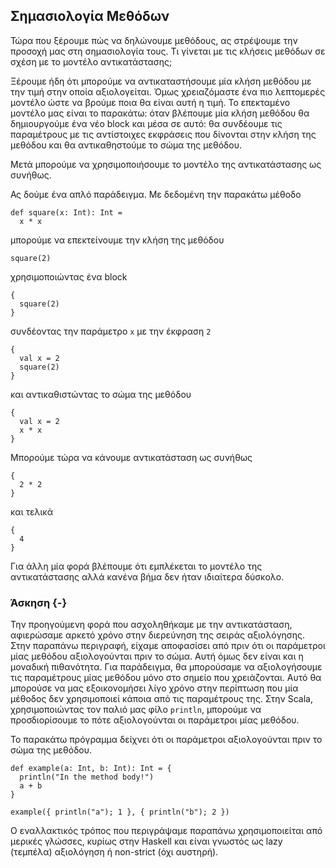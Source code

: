 ## Σημασιολογία Μεθόδων

Τώρα που ξέρουμε πώς να δηλώνουμε μεθόδους, ας στρέψουμε την προσοχή μας στη σημασιολογία τους.
Τι γίνεται με τις κλήσεις μεθόδων σε σχέση με το μοντέλο αντικατάστασης;

Ξέρουμε ήδη ότι μπορούμε να αντικαταστήσουμε μία κλήση μεθόδου με την τιμή στην οποία αξιολογείται.
Όμως χρειαζόμαστε ένα πιο λεπτομερές μοντέλο ώστε να βρούμε ποια θα είναι αυτή η τιμή.
Το επεκταμένο μοντέλο μας είναι το παρακάτω: όταν βλέπουμε μία κλήση μεθόδου θα δημιουργούμε ένα νέο block και μέσα σε αυτό:
θα συνδέουμε τις παραμέτρους με τις αντίστοιχες εκφράσεις που δίνονται στην κλήση της μεθόδου και θα αντικαθηστούμε το σώμα της μεθόδου.

Μετά μπορούμε να χρησιμοποιήσουμε το μοντέλο της αντικατάστασης ως συνήθως.

Ας δούμε ένα απλό παράδειγμα.
Με δεδομένη την παρακάτω μέθοδο

```tut:silent:book
def square(x: Int): Int = 
  x * x
```

μπορούμε να επεκτείνουμε την κλήση της μεθόδου

```tut:silent:book
square(2)
```

χρησιμοποιώντας ένα block

```tut:silent:book
{
  square(2)
}
```

συνδέοντας την παράμετρο `x` με την έκφραση `2`

```tut:silent:book
{
  val x = 2
  square(2)
}
```

και αντικαθιστώντας το σώμα της μεθόδου

```tut:silent:book
{
  val x = 2
  x * x
}
```

Μπορούμε τώρα να κάνουμε αντικατάσταση ως συνήθως

```tut:silent:book
{
  2 * 2
}
```

και τελικά

```tut:silent:book
{
  4
}
```

Για άλλη μία φορά βλέπουμε ότι εμπλέκεται το μοντέλο της αντικατάστασης αλλά κανένα βήμα δεν ήταν ιδιαίτερα δύσκολο.


### Άσκηση {-}

Την προηγούμενη φορά που ασχοληθήκαμε με την αντικατάσταση, αφιερώσαμε αρκετό χρόνο στην διερεύνηση της σειράς αξιολόγησης.
Στην παραπάνω περιγραφή, είχαμε αποφασίσει από πριν ότι οι παράμετροι μίας μεθόδου αξιολογούνται πριν το σώμα.
Αυτή όμως δεν είναι και η μοναδική πιθανότητα.
Για παράδειγμα, θα μπορούσαμε να αξιολογήσουμε τις παραμέτρους μίας μεθόδου μόνο στο σημείο που χρειάζονται.
Αυτό θα μπορούσε να μας εξοικονομήσει λίγο χρόνο στην περίπτωση που μία μέθοδος δεν χρησιμοποιεί κάποια από τις παραμέτρους της.
Στην Scala, χρησιμοποιώντας τον παλιό μας φίλο `println`, μπορούμε να προσδιορίσουμε το πότε αξιολογούνται οι παράμετροι μίας μεθόδου.

<div class="solution">
Το παρακάτω πρόγραμμα δείχνει ότι οι παράμετροι αξιολογούνται πριν το σώμα της μεθόδου.

```tut:book
def example(a: Int, b: Int): Int = {
  println("In the method body!")
  a + b
}

example({ println("a"); 1 }, { println("b"); 2 })
```

Ο εναλλακτικός τρόπος που περιγράψαμε παραπάνω χρησιμοποιείται από μερικές γλώσσες, κυρίως στην Haskell και είναι γνωστός ως lazy (τεμπέλα) αξιολόγηση ή non-strict (όχι αυστηρή).
</div>
